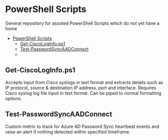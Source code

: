# PowerShell Scripts

General repository for assoted PowerShell Scripts which do not yet have a home

- [PowerShell Scripts](#powershell-scripts)
    - [Get-CiscoLogInfo.ps1](#get-ciscologinfops1)
    - [Test-PasswordSyncAADConnect](#test-passwordsyncaadconnect)
    - [](#)

## Get-CiscoLogInfo.ps1

Accepts input from Cisco syslogs in text format and extracts details such as IP protocol, source & destination IP address, port and interface. Requires Cisco syslog log file input in text format. Can be piped to normal formatting options.

## Test-PasswordSyncAADConnect

Custom metric to track for Azure AD Password Sync heartbeat events and raise an alert if nothing detected within specified timeframe.

##